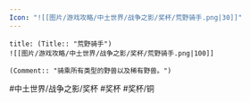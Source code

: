 ```yaml
---
Icon: "![[图片/游戏攻略/中土世界/战争之影/奖杯/荒野骑手.png|30]]"
---
```

```ad-common-bronze-trophy
title: (Title:: "荒野骑手")
![[图片/游戏攻略/中土世界/战争之影/奖杯/荒野骑手.png|100]]

(Comment:: "骑乘所有类型的野兽以及稀有野兽。")
```

#中土世界/战争之影/奖杯 #奖杯 #奖杯/铜
